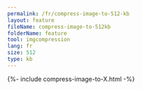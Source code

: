 ```yaml
---
permalink: /fr/compress-image-to-512-kb
layout: feature
fileName: compress-image-to-512kb
folderName: feature
tool: imgcompression
lang: fr
size: 512
type: kb
---
```


{%- include compress-image-to-X.html -%}
